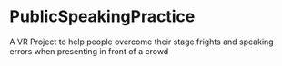 # PublicSpeakingPractice

A VR Project to help people overcome their stage frights and speaking errors when presenting in front of a crowd

